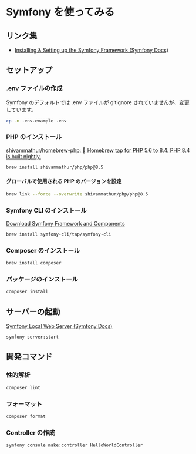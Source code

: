 # Symfony を使ってみる

## リンク集

- [Installing & Setting up the Symfony Framework (Symfony Docs)](https://symfony.com/doc/current/setup.html)

## セットアップ

### .env ファイルの作成

Symfony のデフォルトでは .env ファイルが gitignore されていませんが、変更しています。

```bash
cp -n .env.example .env
```

### PHP のインストール

[shivammathur/homebrew-php: :beer: Homebrew tap for PHP 5.6 to 8.4. PHP 8.4 is built nightly.](https://github.com/shivammathur/homebrew-php)

```bash
brew install shivammathur/php/php@8.5
```

#### グローバルで使用される PHP のバージョンを設定

```bash
brew link --force --overwrite shivammathur/php/php@8.5
```

### Symfony CLI のインストール

[Download Symfony Framework and Components](https://symfony.com/download)

```bash
brew install symfony-cli/tap/symfony-cli
```

### Composer のインストール

```bash
brew install composer
```

### パッケージのインストール

```bash
composer install
```

## サーバーの起動

[Symfony Local Web Server (Symfony Docs)](https://symfony.com/doc/current/setup/symfony_server.html)

```bash
symfony server:start
```

## 開発コマンド

### 性的解析

```bash
composer lint
```

### フォーマット
  
```bash
composer format
```

### Controller の作成

```bash
symfony console make:controller HelloWorldController
```
